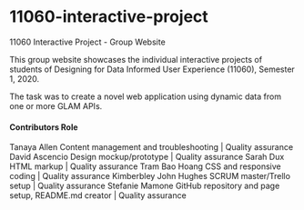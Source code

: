 # 11060-interactive-project
11060 Interactive Project - Group Website

This group website showcases the individual interactive projects of students of Designing for Data Informed User Experience (11060), Semester 1, 2020.

The task was to create a novel web application using dynamic data from one or more GLAM APIs.

#### Contributors           Role
Tanaya Allen                Content management and troubleshooting | Quality assurance
David Ascencio              Design mockup/prototype | Quality assurance
Sarah Dux                   HTML markup | Quality assurance
Tram Bao Hoang              CSS and responsive coding | Quality assurance
Kimberbley John Hughes      SCRUM master/Trello setup | Quality assurance
Stefanie Mamone             GitHub repository and page setup, README.md creator | Quality assurance